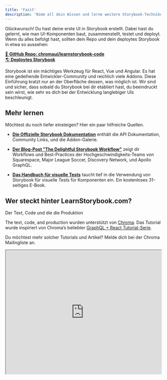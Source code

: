 ```yaml
---
title: 'Fazit'
description: 'Nimm all dein Wissen und lerne weitere Storybook-Techniken'
---
```


Glückwunsch! Du hast deine erste UI in Storybook erstellt. Dabei hast du gelernt, wie man UI-Komponenten baut, zusammenstellt, testet und deployt. Wenn du alles befolgt hast, sollten dein Repo und dein deploytes Storybook in etwa so aussehen:

[📕 **GitHub Repo: chromaui/learnstorybook-code**](https://github.com/chromaui/learnstorybook-code)
<br/>
[🌎 **Deploytes Storybook**](https://clever-banach-415c03.netlify.com/)

Storybook ist ein mächtiges Werkzeug für React, Vue und Angular. Es hat eine gedeihende Entwickler-Community und reichlich viele Addons. Diese Einführung kratzt nur an der Oberfläche dessen, was möglich ist. Wir sind und sicher, dass sobald du Storybook bei dir etabliert hast, du beeindruckt sein wirst, wie sehr es dich bei der Entwicklung langlebiger UIs beschleunigt.

## Mehr lernen

Möchtest du noch tiefer einsteigen? Hier ein paar hilfreiche Quellen.

- [**Die Offizielle Storybook Dokumentation**](https://storybook.js.org/basics/introduction/) enthält die API Dokumentation, Community Links, und die Addon-Galerie.

- [**Der Blog-Post "The Delightful Storybook Workflow"**](https://blog.hichroma.com/the-delightful-storybook-workflow-b322b76fd07) zeigt dir Workflows und Best-Practices der Hochgeschwindigkeits-Teams von Squarespace, Major League Soccer, Discovery Network, und Apollo GraphQL.

- [**Das Handbuch für visuelle Tests**](https://www.chromaticqa.com/book/visual-testing-handbook) taucht tief in die Verwendung von Storybook für visuelle Tests für Komponenten ein. Ein kostenloses 31-seitiges E-Book.

## Wer steckt hinter LearnStorybook.com?

Der Text, Code und die die Produktion 

The text, code, and production wurden unterstützt von [Chroma](http://blog.hichroma.com/). Das Tutorial wurde inspiriert von Chroma’s beliebter [GraphQL + React Tutorial-Serie](https://blog.hichroma.com/graphql-react-tutorial-part-1-6-d0691af25858).

Du möchtest mehr solcher Tutorials und Artikel? Melde dich bei der Chroma Mailingliste an.

<iframe style="height:400px;width:100%;max-width:800px;margin:0px auto;" src="https://upscri.be/bface0?as_embed"></iframe>
